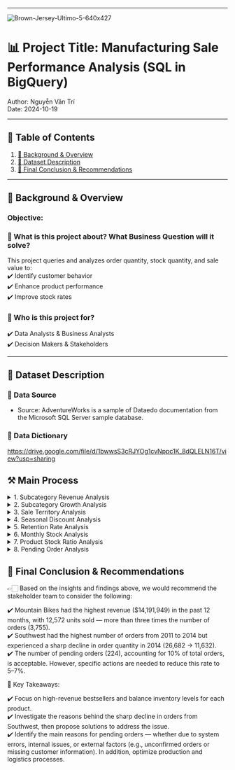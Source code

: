 



---
![Brown-Jersey-Ultimo-5-640x427](https://github.com/user-attachments/assets/b560b5c5-7f8d-4bd3-bdea-28e6720e0c90)




# 📊 Project Title: Manufacturing Sale Performance Analysis (SQL in BigQuery)   
Author: Nguyễn Văn Trí   
Date: 2024-10-19      


---

## 📑 Table of Contents  
1. [📌 Background & Overview](#-background--overview)  
2. [📂 Dataset Description](#-dataset-description)  
3. [🔎 Final Conclusion & Recommendations](#-final-conclusion--recommendations)

---

## 📌 Background & Overview  

### Objective:
### 📖 What is this project about? What Business Question will it solve?
This project queries and analyzes order quantity, stock quantity, and sale value to:     
✔️ Identify customer behavior   
✔️ Enhance product performance   
✔️ Improve stock rates  
   
   
### 👤 Who is this project for?  
✔️ Data Analysts & Business Analysts  
✔️ Decision Makers & Stakeholders  



---

## 📂 Dataset Description 

### 📌 Data Source  
- Source: AdventureWorks is a sample of Dataedo documentation from the Microsoft SQL Server sample database.
  
### 📌 Data Dictionary
https://drive.google.com/file/d/1bwwsS3cRJYOg1cvNppc1K_8dQLELN16T/view?usp=sharing



## ⚒️ Main Process

<details>
  <summary> 1. Subcategory Revenue Analysis </summary>
 Calculate the quantity of items, sales value, and order quantity by each Subcategory in the last 12 months.   

```sql
SELECT 
  FORMAT_DATE('%b %Y', s.ModifiedDate) as period
  ,ps.Name
  ,SUM(s.OrderQty) as qty_item
  ,SUM(s.LineTotal) total_sales
  ,COUNT(DISTINCT s.SalesOrderID) as order_cnt
FROM `adventureworks2019.Sales.SalesOrderDetail` as s
LEFT JOIN `adventureworks2019.Production.Product` as p
  ON s.ProductID=p.ProductID
LEFT JOIN `adventureworks2019.Production.ProductSubcategory` as ps
  ON CAST(p.ProductSubcategoryID as INT) = ps.ProductSubcategoryID
WHERE DATE(s.ModifiedDate) >= (SELECT DATE_SUB(DATE(MAX(ModifiedDate)), INTERVAL 12 MONTH) 
                                    FROM `adventureworks2019.Sales.SalesOrderDetail`)
GROUP BY period, ps.Name
ORDER BY period DESC, ps.Name
```

Query Result:
| period    |  Name               | qty_item       | total_sales   | order_cnt    |
|-----------|---------------------|----------------|---------------|--------------|
| Sep 2013 | Bike Racks          | 312            | 22,828.51     | 71           |
| Sep 2013 | Bike Stands         | 26             | 4,134.00      | 26           |
| Sep 2013 | Bottles and Cages   | 803            | 4,676.56      | 380          |
| Sep 2013 | Bottom Brackets     | 60             | 3,118.14      | 19           |
| Sep 2013 | Brakes              | 100            | 6,390.00      | 29           |


</details>


<details>
  <summary> 2. Subcategory Growth Analysis </summary>
Calculate the % YoY growth rate by Subcategory and release the top 3 with the highest growth rate.   

```sql
WITH qty_by_year as(
  SELECT 
    FORMAT_DATE('%Y', s.ModifiedDate) as period
    ,ps.Name as Name
    ,SUM(s.OrderQty) qty_item
  FROM `adventureworks2019.Sales.SalesOrderDetail` as s
  LEFT JOIN `adventureworks2019.Production.Product` as p
  ON s.ProductID=p.ProductID
  LEFT JOIN `adventureworks2019.Production.ProductSubcategory` ps
  ON CAST(p.ProductSubcategoryID as INT) = ps.ProductSubcategoryID
  GROUP BY period, Name
)

,qty_by_prv_year as(
  SELECT 
    period
    ,Name
    ,qty_item 
    ,LAG(qty_item) OVER(PARTITION BY Name ORDER BY period) as prv_qty
  FROM qty_by_year
  ORDER BY Name, period
)

,YoY_ranking as(
  SELECT 
  Name
  ,qty_item 
  ,prv_qty
  ,ROUND((qty_item - prv_qty)/prv_qty,2) as qty_diff
  ,DENSE_RANK() OVER(ORDER BY (qty_item - prv_qty)/prv_qty DESC) as rk
  FROM qty_by_prv_year
)

SELECT 
  Name
  ,qty_item 
  ,prv_qty
  ,qty_diff
FROM YoY_ranking
WHERE rk <=3
```

Query Result:

| Name            | qty_item                 | prv_qty                   | qty_diff                   |
|-----------------|--------------------------|---------------------------|----------------------------|
| Road Frames     | 5564                     | 1137                      | 3.89                       |
| Mountain Frames | 3168                     | 510                       | 5.21                       |
| Socks           | 2724                     | 523                       | 4.21                       |

</details>


<details>
  <summary> 3. Sale Territory Analysis </summary>
Ranking the top 3 TerritoryID with the biggest order quantity every year.  

```sql
WITH  order_count as(
  SELECT 
    EXTRACT(YEAR FROM detail.ModifiedDate) as yr
    ,header.TerritoryID
    ,sum(detail.OrderQty) as order_cnt
  FROM `adventureworks2019.Sales.SalesOrderDetail` as detail
  LEFT JOIN `adventureworks2019.Sales.SalesOrderHeader` as header 
    ON detail.SalesOrderID = header.SalesOrderID
  GROUP BY yr, header.TerritoryID
) 

,ranking as(
  SELECT
    yr
    ,TerritoryID
    ,order_cnt
    ,DENSE_RANK() OVER(PARTITION BY yr ORDER BY order_cnt DESC) as rk
  FROM order_count
  ORDER BY yr DESC
)

SELECT 
  yr
  ,TerritoryID
  ,order_cnt
  ,rk
FROM ranking
WHERE rk <=3
```

Query Result:

| yr   | Territory ID | order_cnt   | rk |
|------|--------------|-------------|------|
| 2014 | 4            | 11,632      | 1    |
| 2014 | 6            | 9,711       | 2    |
| 2014 | 1            | 8,823       | 3    |
| 2013 | 4            | 26,682      | 1    |
| 2013 | 6            | 22,553      | 2    |
| 2013 | 1            | 17,452      | 3    |
| 2012 | 4            | 17,553      | 1    |
| 2012 | 6            | 14,412      | 2    |
| 2012 | 1            | 8,537       | 3    |


</details>


<details>
  <summary> 4. Seasonal Discount Analysis  </summary>
Calculate the total discount cost of the Seasonal Discount for each Subcategory.  
  
```sql
SELECT 
  Year
  ,Name
  ,SUM(disc_cost) as Total_cost
FROM
  (
  SELECT 
      FORMAT_DATE('%Y', s.ModifiedDate) as Year
      , ps.Name
      , so.DiscountPct
      , s.OrderQty * so.DiscountPct * s.UnitPrice as disc_cost 
      FROM `adventureworks2019.Sales.SalesOrderDetail` as s
      LEFT JOIN `adventureworks2019.Production.Product` as p ON s.ProductID = p.ProductID
      LEFT JOIN `adventureworks2019.Production.ProductSubcategory` ps ON CAST(p.ProductSubcategoryID as int) = ps.ProductSubcategoryID
      LEFT JOIN `adventureworks2019.Sales.SpecialOffer` so ON s.SpecialOfferID = so.SpecialOfferID
      WHERE lower(so.Type) like '%seasonal discount%' 
  )
  GROUP BY Year, Name
```

Query Result:
| Year | Product | Total_cost |
|------|---------|------------|
| 2012 | Helmets | 827.65     |
| 2013 | Helmets | 1606.04    |


</details>



<details>
  <summary> 5. Retention Rate Analysis </summary>
Retention rate of customers in 2014 with status of Successfully Shipped.     
  
```sql
WITH info as(
  SELECT 
    EXTRACT(MONTH FROM ModifiedDate) as month_no
    ,EXTRACT(YEAR FROM ModifiedDate) as year_no
    ,CustomerID
  FROM `adventureworks2019.Sales.SalesOrderHeader`
  WHERE status = 5 AND FORMAT_DATE("%Y", ModifiedDate) = '2014'
  GROUP BY 1, 2, 3
  ORDER BY 3,1
)

,rn as(           ---đánh số thứ tự các tháng họ mua hàng
  SELECT
   month_no
   ,CustomerID
   ,ROW_NUMBER() OVER(PARTITION BY CustomerID ORDER BY month_no) as row_num
  FROM info
)

,first_month as(           ---lấy ra tháng đầu tiên của từng khách
  SELECT 
    month_no as month_join
    ,customerID
  FROM rn
  WHERE row_num = 1
)

,month_gap as(
  SELECT 
    a.month_no as month_order
    ,a.CustomerID
    ,b.month_join
    ,CONCAT("M","-", a.month_no - b.month_join) as month_diff
  FROM info a
  LEFT JOIN first_month b
  ON a.CustomerID = b.CustomerID
  ORDER BY 2,1
)

SELECT 
  month_join
  ,month_diff
  ,COUNT(DISTINCT CustomerID) customer_cnt
FROM month_gap
GROUP BY 1, 2
ORDER BY 1, 2
```
Query Result:

| month_join   | month_diff       | customer_cnt   |
|--------------|------------------|----------------|
| 1            | M-0              | 2076           |
| 1            | M-1              | 78             |
| 1            | M-2              | 89             |
| 1            | M-3              | 252            |
| 1            | M-4              | 96             |
| 1            | M-5              | 61             |
| 1            | M-6              | 18             |
| 2            | M-0              | 1805           |
| 2            | M-1              | 51             |
| 2            | M-2              | 61             |


</details>

<details>
  <summary>6. Monthly Stock Analysis </summary>
Trend of Stock level and MoM diff %  by all products in 2011.  
  
```sql
WITH stock_qty_2011 as(
  SELECT 
    p.Name
      ,FORMAT_DATE('%m', w.ModifiedDate) as mth
      ,FORMAT_DATE('%Y', w.ModifiedDate) as yr
      ,SUM(w.StockedQty) stock_qty
  FROM `adventureworks2019.Production.Product` as p
  LEFT JOIN `adventureworks2019.Production.WorkOrder` as w
    ON p.ProductID = w.ProductID
  WHERE FORMAT_DATE('%Y', w.ModifiedDate) = '2011'
  GROUP BY 1,2,3
  ORDER BY 1,2
)

,stock_qty_prv_mth as(
  SELECT
    Name 
    ,mth 
    ,yr
    ,stock_qty 
    ,LAG(stock_qty) OVER(PARTITION BY Name ORDER BY mth) as stock_prv 
  FROM stock_qty_2011
  ORDER BY 1,2
)

SELECT 
  Name 
  ,mth 
  ,yr 
  ,stock_qty
  ,stock_prv
  ,CASE WHEN stock_prv != 0 THEN ROUND(100 * (stock_qty - stock_prv) / stock_prv, 1)
   ELSE 0 END AS diff
FROM stock_qty_prv_mth
ORDER BY 1,2 DESC

```
Query Result:
| Name             | mth   | y  r | stock_qty| stock_prv         | diff     |
|------------------|-------|------|----------|-------------------|----------|
| BB Ball Bearing  | 12    | 2011 | 8475     | 14544             | -41.7    |
| BB Ball Bearing  | 11    | 2011 | 14544    | 19175             | -24.2    |
| BB Ball Bearing  | 10    | 2011 | 19175    | 8845              | 116.8    |
| BB Ball Bearing  | 09    | 2011 | 8845     | 9666              | -8.5     |
| BB Ball Bearing  | 08    | 2011 | 9666     | 12837             | -24.7    |
| BB Ball Bearing  | 07    | 2011 | 12837    | 5259              | 144.1    |
| BB Ball Bearing  | 06    | 2011 | 5259     | null              | 0.0      |
| Blade            | 12    | 2011 | 1842     | 3598              | -48.8    |
| Blade            | 11    | 2011 | 3598     | 4670              | -23.0    |
| Blade            | 10    | 2011 | 4670     | 2122              | 120.1    |


</details>



<details>
  <summary> 7. Product Stock Ratio Analysis  </summary>
Calculate the ratio of Stock / Sales in 2011 by product name, and by month.
  
```sql
WITH
  sale_info as (
    SELECT 
      EXTRACT(MONTH FROM a.ModifiedDate) as mth,
      EXTRACT(YEAR FROM a.ModifiedDate) as yr,
      a.ProductId,
      b.Name,
      SUM(a.OrderQty) as sales
    FROM `adventureworks2019.Sales.SalesOrderDetail` as a
    LEFT JOIN `adventureworks2019.Production.Product` as b
      ON a.ProductID = b.ProductID
    WHERE FORMAT_TIMESTAMP("%Y", a.ModifiedDate) = '2011'
    GROUP BY 1, 2, 3, 4
  )

  ,stock_info as (
    SELECT
      EXTRACT(MONTH FROM ModifiedDate) as mth,
      EXTRACT(YEAR FROM ModifiedDate) as yr,
      ProductId,
      SUM(StockedQty) as stock_cnt
    FROM `adventureworks2019.Production.WorkOrder`
    WHERE FORMAT_TIMESTAMP("%Y", ModifiedDate) = '2011'
    GROUP BY 1, 2, 3
  )

SELECT
  a.*,
  b.stock_cnt as stock,  
  ROUND(COALESCE(b.stock_cnt, 0) / sales, 2) as ratio
FROM sale_info as a
FULL JOIN stock_info as b
  ON a.ProductId = b.ProductId
  AND a.mth = b.mth
  AND a.yr = b.yr
ORDER BY 1 DESC, 7 DESC
```
Query Result:


| mth   | yr   | ProductId       | Name                         | sales | stock | ratio  |
|-------|------|------------|-----------------------------------|-------|-------|--------|
| 12    | 2011 | 745        | HL Mountain Frame - Black, 48     | 1     | 27    | 27.00  |
| 12    | 2011 | 743        | HL Mountain Frame - Black, 42     | 1     | 26    | 26.00  |
| 12    | 2011 | 748        | HL Mountain Frame - Silver, 38    | 2     | 32    | 16.00  |
| 12    | 2011 | 722        | LL Road Frame - Black, 58         | 4     | 47    | 11.75  |
| 12    | 2011 | 747        | HL Mountain Frame - Black, 38     | 3     | 31    | 10.33  |

</details>


<details>
  <summary> 8. Pending Order Analysis </summary>
Number of orders and value at Pending status in 2014.

```sql  
SELECT 
  EXTRACT(YEAR FROM ModifiedDate) yr
  ,Status
  ,COUNT(DISTINCT PurchaseOrderID) order_cnt 
  ,SUM(TotalDue) value
FROM `adventureworks2019.Purchasing.PurchaseOrderHeader`
WHERE EXTRACT(YEAR FROM ModifiedDate) = 2014
AND Status = 1
GROUP BY 1, 2
```
Query Result:
| yr   | Status       | order_cnt   | value              |
|------|--------------|-------------|--------------------|
| 2014 | 1            | 224         | 3,873,579.012      |

</details>


## 🔎 Final Conclusion & Recommendations  

👉🏻 Based on the insights and findings above, we would recommend the stakeholder team to consider the following:    

✔️ Mountain Bikes had the highest revenue ($14,191,949) in the past 12 months, with 12,572 units sold — more than three times the number of orders (3,755).    
✔️ Southwest had the highest number of orders from 2011 to 2014 but experienced a sharp decline in order quantity in 2014 (26,682 -> 11,632).   
✔️ The number of pending orders (224), accounting for 10% of total orders, is acceptable. However, specific actions are needed to reduce this rate to 5–7%.   
 
📌 Key Takeaways:  

✔️ Focus on high-revenue bestsellers and balance inventory levels for each product.    
✔️ Investigate the reasons behind the sharp decline in orders from Southwest, then propose solutions to address the issue.   
✔️ Identify the main reasons for pending orders — whether due to system errors, internal issues, or external factors (e.g., unconfirmed orders or missing customer information). In addition, optimize production and logistics processes.   
